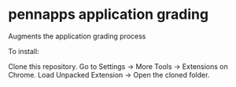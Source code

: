 # pennapps application grading
Augments the application grading process

To install:

Clone this repository.
Go to Settings -> More Tools -> Extensions on Chrome.
Load Unpacked Extension -> Open the cloned folder.


